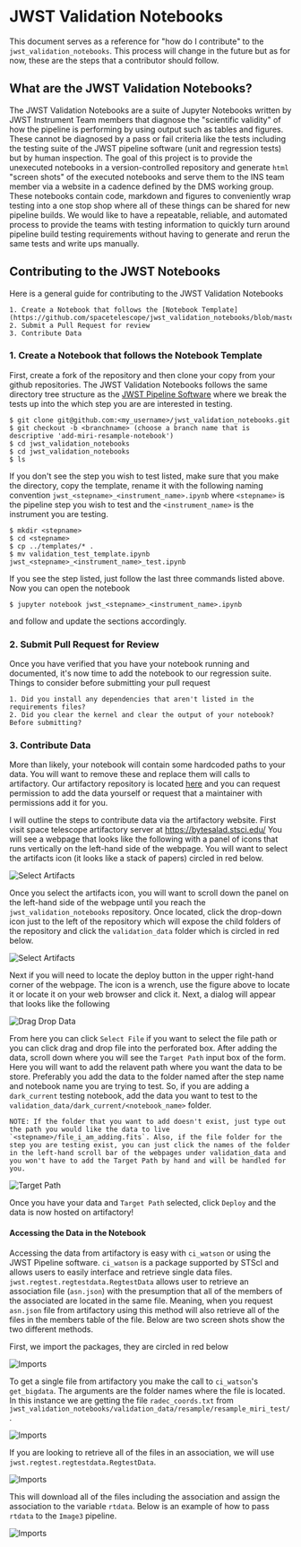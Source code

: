 # JWST Validation Notebooks

This document serves as a reference for "how do I contribute" to the `jwst_validation_notebooks`. This process will change in the future but as for now, these are the steps that a contributor should follow.

## What are the JWST Validation Notebooks?

The JWST Validation Notebooks are a suite of Jupyter Notebooks written by JWST Instrument Team members that diagnose the "scientific validity" of how the pipeline is performing by using output such as tables and figures. These cannot be diagnosed by a pass or fail criteria like the tests including the testing suite of the JWST pipeline software (unit and regression tests) but by human inspection. The goal of this project is to provide the unexecuted notebooks in a version-controlled repository and generate `html` "screen shots" of the executed notebooks and serve them to the INS team member via a website in a cadence defined by the DMS working group. These notebooks contain code, markdown and figures to conveniently wrap testing into a one stop shop where all of these things can be shared for new pipeline builds. We would like to have a repeatable, reliable, and automated process to provide the teams with testing information to quickly turn around pipeline build testing requirements without having to generate and rerun the same tests and write ups manually.

## Contributing to the JWST Notebooks

Here is a general guide for contributing to the JWST Validation Notebooks

    1. Create a Notebook that follows the [Notebook Template](https://github.com/spacetelescope/jwst_validation_notebooks/blob/master/jwst_validation_notebooks/templates/validation_test_template.ipynb)
    2. Submit a Pull Request for review
    3. Contribute Data

### 1. Create a Notebook that follows the Notebook Template

First, create a fork of the repository and then clone your copy from your github repositories. The JWST Validation Notebooks follows the same directory tree structure as the [JWST Pipeline Software](https://github.com/spacetelescope/jwst/tree/master/jwst) where we break the tests up into the which step you are are interested in testing.

    $ git clone git@github.com:<my_username>/jwst_validation_notebooks.git
    $ git checkout -b <branchname> (choose a branch name that is descriptive 'add-miri-resample-notebook')
    $ cd jwst_validation_notebooks
    $ cd jwst_validation_notebooks
    $ ls

If you don't see the step you wish to test listed, make sure that you make the directory, copy the template, rename it with the following naming convention `jwst_<stepname>_<instrument_name>.ipynb` where `<stepname>` is the pipeline step you wish to test and the `<instrument_name>` is the instrument you are testing.

    $ mkdir <stepname>
    $ cd <stepname>
    $ cp ../templates/* .
    $ mv validation_test_template.ipynb jwst_<stepname>_<instrument_name>_test.ipynb

If you see the step listed, just follow the last three commands listed above. Now you can open the notebook

    $ jupyter notebook jwst_<stepname>_<instrument_name>.ipynb

and follow and update the sections accordingly.

### 2. Submit Pull Request for Review 

Once you have verified that you have your notebook running and documented, it's now time to add the notebook to our regression suite. Things to consider before submitting your pull request

    1. Did you install any dependencies that aren't listed in the requirements files?
    2. Did you clear the kernel and clear the output of your notebook? Before submitting?

### 3. Contribute Data

More than likely, your notebook will contain some hardcoded paths to your data. You will want to remove these and replace them will calls to artifactory. Our artifactory repository is located [here](https://bytesalad.stsci.edu/artifactory/webapp/#/artifacts/browse/tree/General/jwst_validation_notebooks) and you can request permission to add the data yourself or request that a maintainer with permissions add it for you.

I will outline the steps to contribute data via the artifactory website. First visit space telescope artifactory server at https://bytesalad.stsci.edu/
You will see a webpage that looks like the following with a panel of icons that runs vertically on the left-hand side of the webpage. You will want to select the artifacts icon (it looks like a stack of papers) circled in red below.

![Select Artifacts](docs/static/artifacts_icon.png)

Once you select the artifacts icon, you will want to scroll down the panel on the left-hand side of the webpage until you reach the `jwst_validation_notebooks` repository. Once located, click the drop-down icon just to the left of the repository which will expose the child folders of the repository and click the `validation_data` folder which is circled in red below.

![Select Artifacts](docs/static/validation_data_folder.png)

Next if you will need to locate the deploy button in the upper right-hand corner of the webpage. The icon is a wrench, use the figure above to locate it or locate it on your web browser and click it. Next, a dialog will appear that looks like the following

![Drag Drop Data](docs/static/deploy_drag_drop.png)

From here you can click `Select File` if you want to select the file path or you can click drag and drop file into the perforated box. After adding the data, scroll down where you will see the `Target Path` input box of the form. Here you will want to add the relavent path where you want the data to be store. Preferably you add the data to the folder named after the step name and notebook name you are trying to test. So, if you are adding a `dark_current` testing notebook, add the data you want to test to the `validation_data/dark_current/<notebook_name>` folder.

    NOTE: If the folder that you want to add doesn't exist, just type out the path you would like the data to live `<stepname>/file_i_am_adding.fits`. Also, if the file folder for the step you are testing exist, you can just click the names of the folder in the left-hand scroll bar of the webpages under validation_data and you won't have to add the Target Path by hand and will be handled for you.

![Target Path](docs/static/target_path.png)

Once you have your data and `Target Path` selected, click `Deploy` and the data is now hosted on artifactory!

#### Accessing the Data in the Notebook

Accessing the data from artifactory is easy with `ci_watson` or using the JWST Pipeline software. `ci_watson` is a package supported by STScI and allows users to easily interface and retrieve single data files. `jwst.regtest.regtestdata.RegtestData` allows user to retrieve an association file (`asn.json`) with the presumption that all of the members of the associated are located in the same file. Meaning, when you request `asn.json` file from artifactory using this method will also retrieve all of the files in the members table of the file. Below are two screen shots show the two different methods.

First, we import the packages, they are circled in red below

![Imports](docs/static/imports.png)

To get a single file from artifactory you make the call to `ci_watson`'s `get_bigdata`. The arguments are the folder names where the file is located. In this instance we are getting the file `radec_coords.txt` from `jwst_validation_notebooks/validation_data/resample/resample_miri_test/`.

![Imports](docs/static/ci_watson.png)

If you are looking to retrieve all of the files in an association, we will use `jwst.regtest.regtestdata.RegtestData`.

![Imports](docs/static/regtestdata.png)

This will download all of the files including the association and assign the association to the variable `rtdata`. Below is an example of how to pass `rtdata` to the `Image3` pipeline.

![Imports](docs/static/pipelinecall.png)

